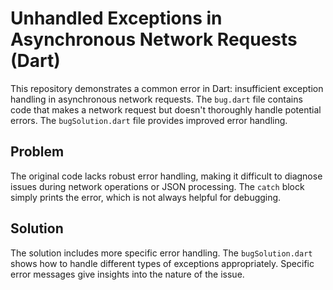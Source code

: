# Unhandled Exceptions in Asynchronous Network Requests (Dart)

This repository demonstrates a common error in Dart:  insufficient exception handling in asynchronous network requests. The `bug.dart` file contains code that makes a network request but doesn't thoroughly handle potential errors.  The `bugSolution.dart` file provides improved error handling.

## Problem

The original code lacks robust error handling, making it difficult to diagnose issues during network operations or JSON processing.  The `catch` block simply prints the error, which is not always helpful for debugging.

## Solution

The solution includes more specific error handling. The `bugSolution.dart` shows how to handle different types of exceptions appropriately. Specific error messages give insights into the nature of the issue.